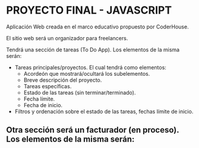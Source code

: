 # PROYECTO FINAL - JAVASCRIPT

Aplicación Web creada en el marco educativo propuesto por CoderHouse.

El sitio web será un organizador para freelancers.

Tendrá una sección de tareas (To Do App). Los elementos de la misma serán:
- Tareas principales/proyectos. El cual tendrá como elementos:
	- Acordeón que mostrará/ocultará los subelementos.
	- Breve descripción del proyecto.
	- Tareas específicas.
	- Estado de las tareas (sin terminar/terminado).
	- Fecha límite.
	- Fecha de inicio.
- Filtros y ordenación sobre el estado de las tareas, fechas límite de inicio.

Otra sección será un facturador (en proceso). Los elementos de la misma serán:
- 
